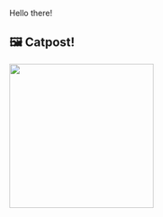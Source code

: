 Hello there!



## 🖼️ Catpost!

<sub>
    <img src="https://cdn2.thecatapi.com/images/tZYP8bcem.jpg" height="256">
</sub>

